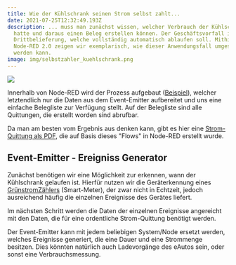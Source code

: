 ```yaml
---
title: Wie der Kühlschrank seinen Strom selbst zahlt...
date: 2021-07-25T12:32:49.193Z
description: ... muss man zunächst wissen, welcher Verbrauch der Kühlschrank
  hatte und daraus einen Beleg erstellen können. Der Geschäftsvorfall ist eine
  Drittbelieferung, welche vollständig automatisch ablaufen soll. Mithilfe von
  Node-RED 2.0 zeigen wir exemplarisch, wie dieser Anwendungsfall umgesetzt
  werden kann.
image: img/selbstzahler_kuehlschrank.png
---
```

![](img/node-red-flow-geraeteerkennung.png)

Innerhalb von Node-RED wird der Prozess aufgebaut ([Beispiel](https://flows.nodered.org/flow/e9e2efee925a061ab8dc5f8ab95204ce)), welcher letztendlich nur die Daten aus dem Event-Emitter aufbereitet und uns eine einfache Belegliste zur Verfügung stellt. Auf der Belegliste sind alle Quittungen, die erstellt worden sind abrufbar. 

Da man am besten vom Ergebnis aus denken kann, gibt es hier eine [Strom-Quittung als PDF](https://corrently.de/download/0x0a5D0a001D5b28714B769479856BB478955377Ee.pdf), die auf Basis dieses "Flows" in Node-RED erstellt wurde.

## Event-Emitter - Ereigniss Generator 

Zunächst benötigen wir eine Möglichkeit zur erkennen, wann der Kühlschrank gelaufen ist. Hierfür nutzen wir die Geräterkennung eines [GrünstromZählers](https://www.corrently.de/l/bestellung-smartmeter.html) (Smart-Meter), der zwar nicht in Echtzeit, jedoch ausreichend häufig die einzelnen Ereignisse des Gerätes liefert. 

Im nächsten Schritt werden die Daten der einzelnen Ereignisse angereicht mit den Daten, die für eine ordentliche Strom-Quittung benötigt werden. 

Der Event-Emitter kann mit jedem beliebigen System/Node ersetzt werden, welches Ereignisse generiert, die eine Dauer und eine Strommenge besitzen. Dies könnten natürlich auch Ladevorgänge des eAutos sein, oder sonst eine Verbrauchsmessung.